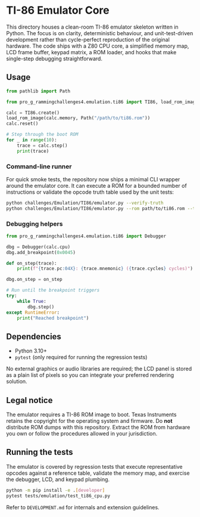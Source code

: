 # TI-86 Emulator Core

This directory houses a clean-room TI-86 emulator skeleton written in Python. The
focus is on clarity, deterministic behaviour, and unit-test-driven development
rather than cycle-perfect reproduction of the original hardware. The code ships
with a Z80 CPU core, a simplified memory map, LCD frame buffer, keypad matrix, a
ROM loader, and hooks that make single-step debugging straightforward.

## Usage

```python
from pathlib import Path

from pro_g_rammingchallenges4.emulation.ti86 import TI86, load_rom_image

calc = TI86.create()
load_rom_image(calc.memory, Path("/path/to/ti86.rom"))
calc.reset()

# Step through the boot ROM
for _ in range(10):
    trace = calc.step()
    print(trace)
```

### Command-line runner

For quick smoke tests, the repository now ships a minimal CLI wrapper around the
emulator core. It can execute a ROM for a bounded number of instructions or
validate the opcode truth table used by the unit tests:

```bash
python challenges/Emulation/TI86/emulator.py --verify-truth
python challenges/Emulation/TI86/emulator.py --rom path/to/ti86.rom --trace --max-instructions 50
```

### Debugging helpers

```python
from pro_g_rammingchallenges4.emulation.ti86 import Debugger

dbg = Debugger(calc.cpu)
dbg.add_breakpoint(0x0045)

def on_step(trace):
    print(f"{trace.pc:04X}: {trace.mnemonic} ({trace.cycles} cycles)")

dbg.on_step = on_step

# Run until the breakpoint triggers
try:
    while True:
        dbg.step()
except RuntimeError:
    print("Reached breakpoint")
```

## Dependencies

* Python 3.10+
* `pytest` (only required for running the regression tests)

No external graphics or audio libraries are required; the LCD panel is stored as
a plain list of pixels so you can integrate your preferred rendering solution.

## Legal notice

The emulator requires a TI-86 ROM image to boot. Texas Instruments retains the
copyright for the operating system and firmware. Do **not** distribute ROM dumps
with this repository. Extract the ROM from hardware you own or follow the
procedures allowed in your jurisdiction.

## Running the tests

The emulator is covered by regression tests that execute representative opcodes
against a reference table, validate the memory map, and exercise the debugger,
LCD, and keypad plumbing.

```bash
python -m pip install -e .[developer]
pytest tests/emulation/test_ti86_cpu.py
```

Refer to `DEVELOPMENT.md` for internals and extension guidelines.
